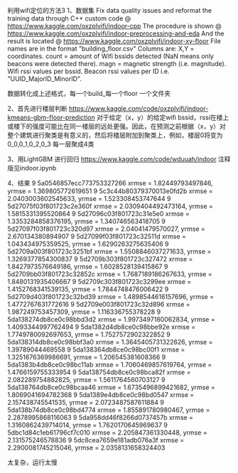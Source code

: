 利用wifi定位的方法3
1、数据集
Fix data quality issues and reformat the training data through C++ custom code @ https://www.kaggle.com/oxzplvifi/indoor-cpp The procedure is shown @ https://www.kaggle.com/oxzplvifi/indoor-preprocessing-and-eda And the result is located @ https://www.kaggle.com/oxzplvifi/indoor-xy-floor
File names are in the format "building_floor.csv"
Columns are:
    X,Y = coordinates.
    count = amount of Wifi bssids detected (NaN means only beacons were detected there).
    magn = magnetic strength (i.e. magnitude).
    Wifi rssi values per bssid.
    Beacon rssi values per ID i.e. "UUID_MajorID_MinorID".

数据转化成上述格式，每一个build_每一个floor 一个文件夹

2、首先进行楼层判断
https://www.kaggle.com/code/oxzplvifi/indoor-kmeans-gbm-floor-prediction
对于给定（x，y）的给定wifi bssid，rssi在楼上或楼下的强度可能比在同一楼层的远处更强。因此，在预测之前根据（x，y）对整个建筑进行聚类是有意义的，然后将楼层附加到聚类上，例如，楼层0将变为0_0,0_1,0_2,0_3
每一层聚成4类

3、用LightGBM 进行回归
https://www.kaggle.com/code/wduuah/indoor 注释版见indoor.ipynb

4、结果
9	5a0546857ecc773753327266 xrmse = 1.82449793497846, yrmse = 1.369805772619651
9	5c3c44b80379370013e0fd2b xrmse = 2.0403003602545633, yrmse = 1.523308453747644
9	5d27075f03f801723c2e360f xrmse = 2.0309404492473164, yrmse = 1.5815331395520864
9	5d27096c03f801723c31e5e0 xrmse = 1.3353284858376195, yrmse = 1.340746563418705
9	5d27097f03f801723c320d97 xrmse = 2.04041479570027, yrmse = 2.670134380894907
9	5d27099f03f801723c32511d xrmse = 1.043434975359525, yrmse = 1.6290263275635406
9	5d2709a003f801723c3251bf xrmse = 1.5508846037271633, yrmse = 1.3269377854300837
9	5d2709b303f801723c327472 xrmse = 1.8427973576649186, yrmse = 1.6028528139415867
9	5d2709bb03f801723c32852c xrmse = 1.7687189186267633, yrmse = 1.8480131935406667
9	5d2709c303f801723c3299ee xrmse = 1.4152768341539135, yrmse = 1.7844748476006422
9	5d2709d403f801723c32bd39 xrmse = 1.4898544616157696, yrmse = 1.4772767631772616
9	5d2709e003f801723c32d896 xrmse = 1.987249753457309, yrmse = 1.116336755378228
9	5da138274db8ce0c98bbd3d2 xrmse = 1.9973497180062834, yrmse = 1.4093344997762494
9	5da1382d4db8ce0c98bbe92e xrmse = 1.7749780092697653, yrmse = 1.7527572902322852
9	5da138314db8ce0c98bbf3a0 xrmse = 1.3645405731322626, yrmse = 1.39789044469558
9	5da138364db8ce0c98bc00f1 xrmse = 1.3251676369986691, yrmse = 1.206545381608366
9	5da1383b4db8ce0c98bc11ab xrmse = 1.7060469857619764, yrmse = 1.4766159755333954
9	5da138754db8ce0c98bca82f xrmse = 2.082289754882825, yrmse = 1.5611764560703127
9	5da138764db8ce0c98bcaa46 xrmse = 1.6735496899421682, yrmse = 1.8069041694782368
9	5da1389e4db8ce0c98bd0547 xrmse = 2.157438745541535, yrmse = 2.0723487587611884
9	5da138b74db8ce0c98bd4774 xrmse = 1.855891780980467, yrmse = 2.2878995868116063
9	5da958dd46f8266d0737457b xrmse = 1.3160862439714014, yrmse = 1.7620170645969637
9	5dbc1d84c1eb61796cf7c010 xrmse = 2.205847361330448, yrmse = 2.131575246578836
9	5dc8cea7659e181adb076a3f xrmse = 2.2900081745215046, yrmse = 2.0358131658324403


太复杂，运行太慢
